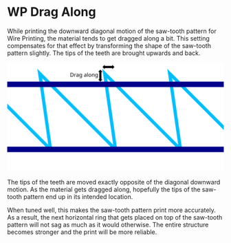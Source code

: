 WP Drag Along
====
While printing the downward diagonal motion of the saw-tooth pattern for Wire Printing, the material tends to get dragged along a bit. This setting compensates for that effect by transforming the shape of the saw-tooth pattern slightly. The tips of the teeth are brought upwards and back.

![The tips of the saw teeth are moved backwards and up](images/wireframe_drag_along.svg)

The tips of the teeth are moved exactly opposite of the diagonal downward motion. As the material gets dragged along, hopefully the tips of the saw-tooth pattern end up in its intended location.

When tuned well, this makes the saw-tooth pattern print more accurately. As a result, the next horizontal ring that gets placed on top of the saw-tooth pattern will not sag as much as it would otherwise. The entire structure becomes stronger and the print will be more reliable.